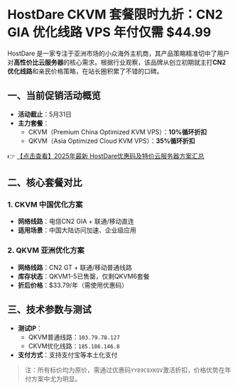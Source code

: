 # HostDare CKVM 套餐限时九折：CN2 GIA 优化线路 VPS 年付仅需 $44.99

HostDare 是一家专注于亚洲市场的小众海外主机商，其产品策略精准切中了用户对**高性价比云服务器**的核心需求。根据行业观察，该品牌从创立初期就主打**CN2优化线路**和亲民价格策略，在站长圈积累了不错的口碑。

## 一、当前促销活动概览
- **活动截止**：5月31日
- **主力套餐**：
  - CKVM（Premium China Optimized KVM VPS）：**10%循环折扣**
  - QKVM（Asia Optimized Cloud KVM VPS）：**35%循环折扣**

👉 [【点击查看】2025年最新 HostDare优惠码及特价云服务器方案汇总](https://bit.ly/hostdare)

## 二、核心套餐对比
### 1. CKVM 中国优化方案
- **网络线路**：电信CN2 GIA + 联通/移动直连
- **适用场景**：中国大陆访问加速、企业级应用

### 2. QKVM 亚洲优化方案
- **网络线路**：CN2 GT + 联通/移动普通线路
- **库存状态**：QKVM1-5已售罄，仅剩QKVM6套餐
- **折后价格**：$33.79/年（需使用优惠码）

## 三、技术参数与测试
- **测试IP**：
  - QKVM普通线路：`103.79.78.127`
  - CKVM优化线路：`185.186.146.8`
- **支付方式**：支持支付宝等本土化支付

> 注：所有标价均为原价，需通过优惠码`YY89C8XKQV`激活折扣，价格优势在年付方案中尤为明显。